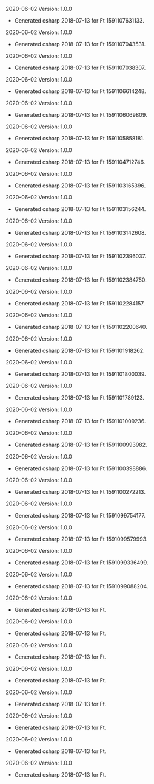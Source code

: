 2020-06-02 Version: 1.0.0
- Generated csharp 2018-07-13 for Ft 1591107631133.

2020-06-02 Version: 1.0.0
- Generated csharp 2018-07-13 for Ft 1591107043531.

2020-06-02 Version: 1.0.0
- Generated csharp 2018-07-13 for Ft 1591107038307.

2020-06-02 Version: 1.0.0
- Generated csharp 2018-07-13 for Ft 1591106614248.

2020-06-02 Version: 1.0.0
- Generated csharp 2018-07-13 for Ft 1591106069809.

2020-06-02 Version: 1.0.0
- Generated csharp 2018-07-13 for Ft 1591105858181.

2020-06-02 Version: 1.0.0
- Generated csharp 2018-07-13 for Ft 1591104712746.

2020-06-02 Version: 1.0.0
- Generated csharp 2018-07-13 for Ft 1591103165396.

2020-06-02 Version: 1.0.0
- Generated csharp 2018-07-13 for Ft 1591103156244.

2020-06-02 Version: 1.0.0
- Generated csharp 2018-07-13 for Ft 1591103142608.

2020-06-02 Version: 1.0.0
- Generated csharp 2018-07-13 for Ft 1591102396037.

2020-06-02 Version: 1.0.0
- Generated csharp 2018-07-13 for Ft 1591102384750.

2020-06-02 Version: 1.0.0
- Generated csharp 2018-07-13 for Ft 1591102284157.

2020-06-02 Version: 1.0.0
- Generated csharp 2018-07-13 for Ft 1591102200640.

2020-06-02 Version: 1.0.0
- Generated csharp 2018-07-13 for Ft 1591101918262.

2020-06-02 Version: 1.0.0
- Generated csharp 2018-07-13 for Ft 1591101800039.

2020-06-02 Version: 1.0.0
- Generated csharp 2018-07-13 for Ft 1591101789123.

2020-06-02 Version: 1.0.0
- Generated csharp 2018-07-13 for Ft 1591101009236.

2020-06-02 Version: 1.0.0
- Generated csharp 2018-07-13 for Ft 1591100993982.

2020-06-02 Version: 1.0.0
- Generated csharp 2018-07-13 for Ft 1591100398886.

2020-06-02 Version: 1.0.0
- Generated csharp 2018-07-13 for Ft 1591100272213.

2020-06-02 Version: 1.0.0
- Generated csharp 2018-07-13 for Ft 1591099754177.

2020-06-02 Version: 1.0.0
- Generated csharp 2018-07-13 for Ft 1591099579993.

2020-06-02 Version: 1.0.0
- Generated csharp 2018-07-13 for Ft 1591099336499.

2020-06-02 Version: 1.0.0
- Generated csharp 2018-07-13 for Ft 1591099088204.

2020-06-02 Version: 1.0.0
- Generated csharp 2018-07-13 for Ft.

2020-06-02 Version: 1.0.0
- Generated csharp 2018-07-13 for Ft.

2020-06-02 Version: 1.0.0
- Generated csharp 2018-07-13 for Ft.

2020-06-02 Version: 1.0.0
- Generated csharp 2018-07-13 for Ft.

2020-06-02 Version: 1.0.0
- Generated csharp 2018-07-13 for Ft.

2020-06-02 Version: 1.0.0
- Generated csharp 2018-07-13 for Ft.

2020-06-02 Version: 1.0.0
- Generated csharp 2018-07-13 for Ft.

2020-06-02 Version: 1.0.0
- Generated csharp 2018-07-13 for Ft.

